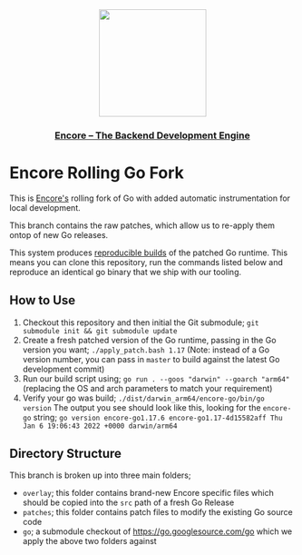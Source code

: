 <div align="center">
  <a href="https://encore.dev" alt="encore"><img width="189px" src="https://encore.dev/assets/img/logo.svg"></a>
  <h3><a href="https://encore.dev">Encore – The Backend Development Engine</a></h3>
</div>

# Encore Rolling Go Fork

This is [Encore's](https://encore.dev) rolling fork of Go with added automatic instrumentation for local development.

This branch contains the raw patches, which allow us to re-apply them ontop of new Go releases.

This system produces [reproducible builds](https://reproducible-builds.org/) of the patched Go runtime. This means you can clone this repository, run the commands listed below and reproduce an identical go binary that we ship with our tooling.

## How to Use

1. Checkout this repository and then initial the Git submodule; `git submodule init && git submodule update`
2. Create a fresh patched version of the Go runtime, passing in the Go version you want;  `./apply_patch.bash 1.17`
   (Note: instead of a Go version number, you can pass in `master` to build against the latest Go development commit)
3. Run our build script using; `go run . --goos "darwin" --goarch "arm64"`
   (replacing the OS and arch parameters to match your requirement)
4. Verify your go was build; `./dist/darwin_arm64/encore-go/bin/go version`
    The output you see should look like this, looking for the `encore-go` string;
   `go version encore-go1.17.6 encore-go1.17-4d15582aff Thu Jan 6 19:06:43 2022 +0000 darwin/arm64`

## Directory Structure

This branch is broken up into three main folders;
- `overlay`; this folder contains brand-new Encore specific files which should be copied into the `src` path of a fresh Go Release
- `patches`; this folder contains patch files to modify the existing Go source code
- `go`; a submodule checkout of https://go.googlesource.com/go which we apply the above two folders against 
